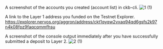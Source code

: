 A screenshot of the accounts you created (account list) in ckb-cli.
![1 (1)](https://user-images.githubusercontent.com/85587569/128943377-6a34bcc2-6b71-4296-ad1c-6f52f0479e5d.png)

A link to the Layer 1 address you funded on the Testnet Explorer.
https://explorer.nervos.org/aggron/address/ckt1qyqw2vxaq94qd6gsfs2k97n4k08fpz9faqcqmmfhsu

A screenshot of the console output immediately after you have successfully submitted a deposit to Layer 2.
![2 (1)](https://user-images.githubusercontent.com/85587569/128943388-11e3e2eb-4c17-4187-a2f9-3134c8132173.png)
